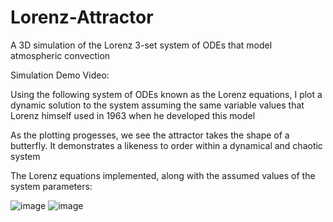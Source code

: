 # Lorenz-Attractor
A 3D simulation of the Lorenz 3-set system of ODEs that model atmospheric convection

Simulation Demo Video: 

Using the following system of ODEs known as the Lorenz equations, I plot a dynamic solution to the system assuming the same variable values that Lorenz 
himself used in 1963 when he developed this model

As the plotting progesses, we see the attractor takes the shape of a butterfly. It demonstrates a likeness to order within a dynamical and chaotic system


The Lorenz equations implemented, along with the assumed values of the system parameters:

![image](https://user-images.githubusercontent.com/77819050/130300425-358fb9cb-8d17-4f66-ab5c-19307e5599aa.png)
![image](https://user-images.githubusercontent.com/77819050/130300537-158dfeb2-538e-4425-a775-73aed0d63453.png)


